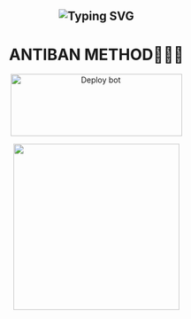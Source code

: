 <div align="center">
 
 ## ![Typing SVG](https://readme-typing-svg.herokuapp.com?font=Rockstar-ExtraBold&color=FF0000&lines=WELCOME+TO+LYFE+BOT+ANTIBAN+REPO.;CREATED+BY+TBZ+XENO+XER🌚👀;DONT+FORK+THE+REPO😮‍💨🌼+🤍🤍🤍🤍🤍🤍🤍JUST+CLICK+ON+DEPOLY+TO+HEROKUENJOY🤍🖐🏻+🖤TERMINATOR+BROTHERZ+OFFICIAL🖤)
# ANTIBAN METHOD🍄🖐🏻
<a href= 
"https://dashboard.heroku.com/new-app?template=https://github.com/X-E-N-OS-I-R/whatsapp-bot-md)" target="blank"><img align="center" src="https://i.imgur.com/6rs61MY.png" alt="Deploy bot" height="112" width="310" /></a>

<p align="center">
  <a href="https://wa.me/918136810956">
    <img height="300" src="https://i.imgur.com/ymT4Ass.jpeg">
  </a>
</p>







